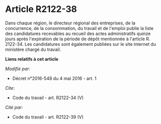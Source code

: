 # Article R2122-38

Dans chaque région, le directeur régional des entreprises, de la concurrence, de la consommation, du travail et de l'emploi
publie la liste des candidatures recevables au recueil des actes administratifs quinze jours après l'expiration de la période
de dépôt mentionnée à l'article R. 2122-34. Les candidatures sont également publiées sur le site internet du ministère chargé
du travail.

**Liens relatifs à cet article**

_Modifié par_:

  - Décret n°2016-548 du 4 mai 2016 - art. 1

_Cite_:

  - Code du travail - art. R2122-34 (V)

_Cité par_:

  - Code du travail - art. R2122-39 (V)
